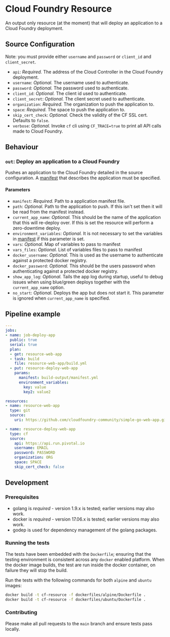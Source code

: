 # Cloud Foundry Resource

An output only resource (at the moment) that will deploy an application to a
Cloud Foundry deployment.

## Source Configuration

Note: you must provide either `username` and `password` or `client_id` and `client_secret`.

* `api`: *Required.* The address of the Cloud Controller in the Cloud Foundry
  deployment.
* `username`: *Optional.* The username used to authenticate.
* `password`: *Optional.* The password used to authenticate.
* `client_id`: *Optional.* The client id used to authenticate.
* `client_secret`: *Optional.* The client secret used to authenticate.
* `organization`: *Required.* The organization to push the application to.
* `space`: *Required.* The space to push the application to.
* `skip_cert_check`: *Optional.* Check the validity of the CF SSL cert.
  Defaults to `false`.
* `verbose`: *Optional.* Invoke `cf` cli using `CF_TRACE=true` to print all API calls made to Cloud Foundry.

## Behaviour

### `out`: Deploy an application to a Cloud Foundry

Pushes an application to the Cloud Foundry detailed in the source
configuration. A [manifest][cf-manifests] that describes the application must
be specified.

[cf-manifests]: http://docs.cloudfoundry.org/devguide/deploy-apps/manifest.html

#### Parameters

* `manifest`: *Required.* Path to a application manifest file.
* `path`: *Optional.* Path to the application to push. If this isn't set then
  it will be read from the manifest instead.
* `current_app_name`: *Optional.* This should be the name of the application
  that this will re-deploy over. If this is set the resource will perform a
  zero-downtime deploy.
* `environment_variables`: *Optional.* It is not necessary to set the variables in [manifest][cf-manifests] if this parameter is set.
* `vars`: *Optional.* Map of variables to pass to manifest
* `vars_files`: *Optional.* List of variables files to pass to manifest
* `docker_username`: *Optional.* This is used as the username to authenticate against a protected docker registry.
* `docker_password`: *Optional.* This should be the users password when authenticating against a protected docker registry.
* `show_app_log`: *Optional.* Tails the app log during startup, useful to debug issues when using blue/green deploys together with the `current_app_name` option.
* `no_start`: *Optional.* Deploys the app but does not start it. This parameter is ignored when `current_app_name` is specified.

## Pipeline example

```yaml
---
jobs:
- name: job-deploy-app
  public: true
  serial: true
  plan:
  - get: resource-web-app
  - task: build
    file: resource-web-app/build.yml
  - put: resource-deploy-web-app
    params:
      manifest: build-output/manifest.yml
      environment_variables:
        key: value
        key2: value2

resources:
- name: resource-web-app
  type: git
  source:
    uri: https://github.com/cloudfoundry-community/simple-go-web-app.git

- name: resource-deploy-web-app
  type: cf
  source:
    api: https://api.run.pivotal.io
    username: EMAIL
    password: PASSWORD
    organization: ORG
    space: SPACE
    skip_cert_check: false
```

## Development

### Prerequisites

* golang is *required* - version 1.9.x is tested; earlier versions may also
  work.
* docker is *required* - version 17.06.x is tested; earlier versions may also
  work.
* godep is used for dependency management of the golang packages.

### Running the tests

The tests have been embedded with the `Dockerfile`; ensuring that the testing
environment is consistent across any `docker` enabled platform. When the docker
image builds, the test are run inside the docker container, on failure they
will stop the build.

Run the tests with the following commands for both `alpine` and `ubuntu` images:

```sh
docker build -t cf-resource -f dockerfiles/alpine/Dockerfile .
docker build -t cf-resource -f dockerfiles/ubuntu/Dockerfile .
```

### Contributing

Please make all pull requests to the `main` branch and ensure tests pass locally.

